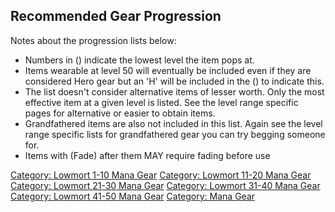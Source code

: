 ## Recommended Gear Progression

Notes about the progression lists below:

-   Numbers in () indicate the lowest level the item pops at.
-   Items wearable at level 50 will eventually be included even if they
    are considered Hero gear but an 'H' will be included in the () to
    indicate this.
-   The list doesn't consider alternative items of lesser worth. Only
    the most effective item at a given level is listed. See the level
    range specific pages for alternative or easier to obtain items.
-   Grandfathered items are also not included in this list. Again see
    the level range specific lists for grandfathered gear you can try
    begging someone for.
-   Items with (Fade) after them MAY require fading before use

[Category: Lowmort 1-10 Mana
Gear](Category:_Lowmort_1-10_Mana_Gear "wikilink") [Category: Lowmort
11-20 Mana Gear](Category:_Lowmort_11-20_Mana_Gear "wikilink")
[Category: Lowmort 21-30 Mana
Gear](Category:_Lowmort_21-30_Mana_Gear "wikilink") [Category: Lowmort
31-40 Mana Gear](Category:_Lowmort_31-40_Mana_Gear "wikilink")
[Category: Lowmort 41-50 Mana
Gear](Category:_Lowmort_41-50_Mana_Gear "wikilink") [Category: Mana
Gear](Category:_Mana_Gear "wikilink")
